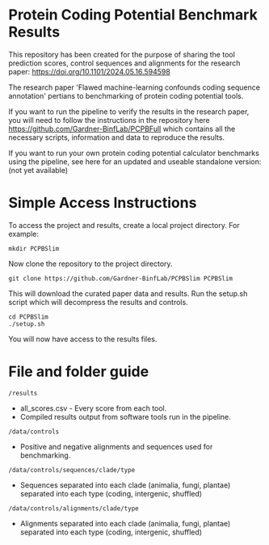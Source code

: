 # Protein Coding Potential Benchmark Results

This repository has been created for the purpose of sharing the tool prediction scores, control sequences and alignments for the research paper: https://doi.org/10.1101/2024.05.16.594598

The research paper 'Flawed machine-learning confounds coding sequence annotation' pertians to benchmarking of protein coding potential tools.

If you want to run the pipeline to verify the results in the research paper, you will need to follow the instructions in the repository here https://github.com/Gardner-BinfLab/PCPBFull which contains all the necessary scripts, information and data to reproduce the results.

If you want to run your own protein coding potential calculator benchmarks using the pipeline, see here for an updated and useable standalone version:(not yet available)


# Simple Access Instructions

To access the project and results, create a local project directory. For example:
```
mkdir PCPBSlim
```

Now clone the repository to the project directory.
```
git clone https://github.com/Gardner-BinfLab/PCPBSlim PCPBSlim
```

This will download the curated paper data and results.
Run the setup.sh script which will decompress the results and controls.
```
cd PCPBSlim
./setup.sh
```

You will now have access to the results files.


# File and folder guide
```
/results
```
- all_scores.csv - Every score from each tool.
- Compiled results output from software tools run in the pipeline.
```
/data/controls
```
- Positive and negative alignments and sequences used for benchmarking.
```
/data/controls/sequences/clade/type
```
- Sequences separated into each clade (animalia, fungi, plantae) separated into each type (coding, intergenic, shuffled)
```
/data/controls/alignments/clade/type
```
- Alignments separated into each clade (animalia, fungi, plantae) separated into each type (coding, intergenic, shuffled)